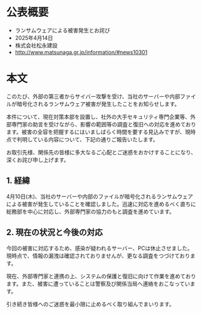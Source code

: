 # 公表概要
- ランサムウェアによる被害発生とお詫び
- 2025年4月14日
- 株式会社松永建設
- http://www.matsunaga.gr.jp/information/#news10301

# 本文
このたび、外部の第三者からサイバー攻撃を受け、当社のサーバーや内部ファイルが暗号化されるランサムウェア被害が発生したことをお知らせします。

本件について、現在対策本部を設置し、社外の大手セキュリティ専門企業等、外部専門家の助言を受けながら、影響の範囲等の調査と復旧への対応を進めております。被害の全容を把握するにはいましばらく時間を要する見込みですが、現時点で判明している内容について、下記の通りご報告いたします。

お取引先様、関係先の皆様に多大なるご心配とご迷惑をおかけすることになり、深くお詫び申し上げます。

## 1. 経緯
4月10日(木)、当社のサーバーや内部のファイルが暗号化されるランサムウェアによる被害が発生していることを確認しました。迅速に対応を進めるべく直ちに総務部を中心に対応し、外部専門家の協力のもと調査を進めています。

## 2. 現在の状況と今後の対応
今回の被害に対応するため、感染が疑われるサーバー、PCは休止させました。現時点で、情報の漏洩は確認されておりませんが、更なる調査をつづけております。

現在、外部専門家と連携の上、システムの保護と復旧に向けて作業を進めております。また、被害に遭っていることは警察及び関係当局へ連絡をおこなっています。

引き続き皆様へのご迷惑を最小限に止めるべく取り組んでまいります。
